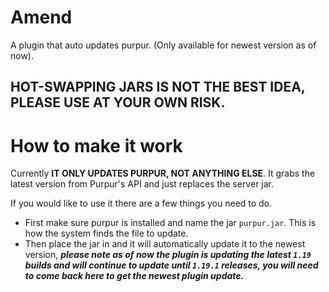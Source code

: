 # Amend
 A plugin that auto updates purpur. (Only available for newest version as of now).
 
 ## HOT-SWAPPING JARS IS NOT THE BEST IDEA, PLEASE USE AT YOUR OWN RISK.
 # How to make it work
 Currently **IT ONLY UPDATES PURPUR, NOT ANYTHING ELSE**.
 It grabs the latest version from Purpur's API and just replaces the server jar.
 
 If you would like to use it there are a few things you need to do. 
 - First make sure purpur is installed and name the jar `purpur.jar`. This is how the system finds the file to update. 
 - Then place the jar in and it will automatically update it to the newest version, ***please note as of now the plugin is updating the latest `1.19` builds and will continue to update until `1.19.1` releases, you will need to come back here to get the newest plugin update.***

